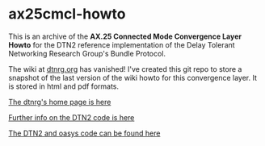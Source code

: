 # ax25cmcl-howto

This is an archive of the **AX.25 Connected Mode Convergence Layer Howto** for the DTN2 
reference implementation of the Delay Tolerant Networking Research Group's 
Bundle Protocol.

The wiki at [dtnrg.org](http://dtnrg.org) has vanished!  I've created this git repo to store a 
snapshot of the last version of the wiki howto for this convergence layer.
It is stored in html and pdf formats.

[The dtnrg's home page is here](https://sites.google.com/site/dtnresgroup/home)

[Further info on the DTN2 code is here](https://sites.google.com/site/dtnresgroup/home/code)

[The DTN2 and oasys code can be found here](http://sourceforge.net/projects/dtn/)
